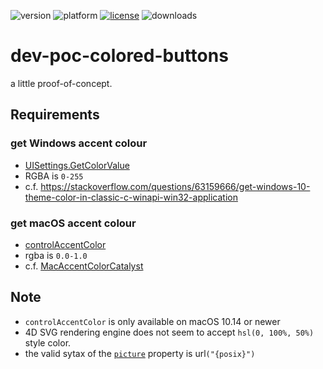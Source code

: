 ![version](https://img.shields.io/badge/version-19%2B-5682DF)
![platform](https://img.shields.io/static/v1?label=platform&message=mac-intel%20|%20mac-arm%20|%20win-64&color=blue)
[![license](https://img.shields.io/github/license/4D-JP/dev-poc-colored-buttons)](LICENSE)
![downloads](https://img.shields.io/github/downloads/4D-JP/dev-poc-colored-buttons/total)

# dev-poc-colored-buttons
a little proof-of-concept.

## Requirements

### get Windows accent colour

* [UISettings.GetColorValue](https://learn.microsoft.com/en-us/uwp/api/windows.ui.viewmanagement.uisettings.getcolorvalue?view=winrt-22621)
* RGBA is `0-255`
* c.f. https://stackoverflow.com/questions/63159666/get-windows-10-theme-color-in-classic-c-winapi-win32-application
 
### get macOS accent colour

* [controlAccentColor](https://developer.apple.com/documentation/appkit/nscolor/3000782-controlaccentcolor)
* rgba is `0.0-1.0`
* c.f. [MacAccentColorCatalyst](https://github.com/DylanMcD8/MacAccentColorCatalyst/tree/main)

## Note

* `controlAccentColor` is only available on macOS 10.14 or newer
* 4D SVG rendering engine does not seem to accept `hsl(0, 100%, 50%)` style color.
* the valid sytax of the [`picture`](https://developer.4d.com/docs/FormObjects/propertiesPicture#pathname) property is url`("{posix}")`
